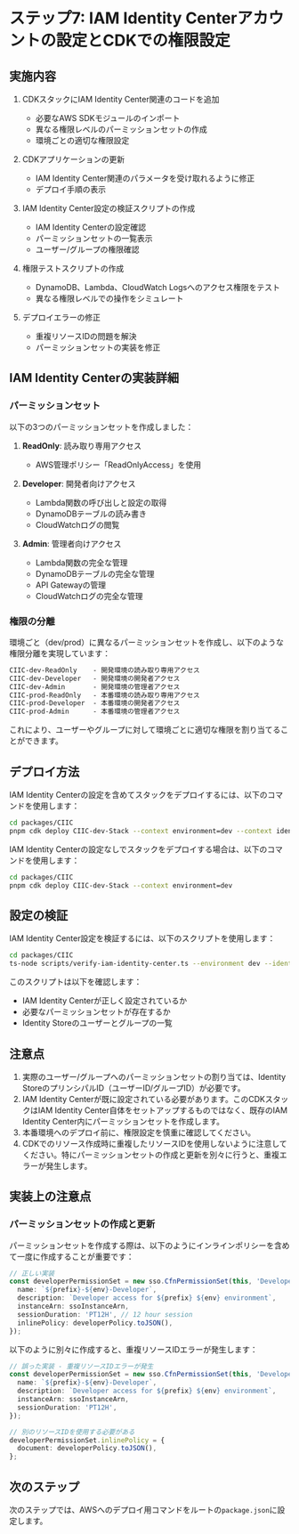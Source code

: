 # ステップ7: IAM Identity Centerアカウントの設定とCDKでの権限設定

## 実施内容

1. CDKスタックにIAM Identity Center関連のコードを追加
   - 必要なAWS SDKモジュールのインポート
   - 異なる権限レベルのパーミッションセットの作成
   - 環境ごとの適切な権限設定

2. CDKアプリケーションの更新
   - IAM Identity Center関連のパラメータを受け取れるように修正
   - デプロイ手順の表示

3. IAM Identity Center設定の検証スクリプトの作成
   - IAM Identity Centerの設定確認
   - パーミッションセットの一覧表示
   - ユーザー/グループの権限確認

4. 権限テストスクリプトの作成
   - DynamoDB、Lambda、CloudWatch Logsへのアクセス権限をテスト
   - 異なる権限レベルでの操作をシミュレート

5. デプロイエラーの修正
   - 重複リソースIDの問題を解決
   - パーミッションセットの実装を修正

## IAM Identity Centerの実装詳細

### パーミッションセット

以下の3つのパーミッションセットを作成しました：

1. **ReadOnly**: 読み取り専用アクセス
   - AWS管理ポリシー「ReadOnlyAccess」を使用

2. **Developer**: 開発者向けアクセス
   - Lambda関数の呼び出しと設定の取得
   - DynamoDBテーブルの読み書き
   - CloudWatchログの閲覧

3. **Admin**: 管理者向けアクセス
   - Lambda関数の完全な管理
   - DynamoDBテーブルの完全な管理
   - API Gatewayの管理
   - CloudWatchログの完全な管理

### 権限の分離

環境ごと（dev/prod）に異なるパーミッションセットを作成し、以下のような権限分離を実現しています：

```txt
CIIC-dev-ReadOnly    - 開発環境の読み取り専用アクセス
CIIC-dev-Developer   - 開発環境の開発者アクセス
CIIC-dev-Admin       - 開発環境の管理者アクセス
CIIC-prod-ReadOnly   - 本番環境の読み取り専用アクセス
CIIC-prod-Developer  - 本番環境の開発者アクセス
CIIC-prod-Admin      - 本番環境の管理者アクセス
```

これにより、ユーザーやグループに対して環境ごとに適切な権限を割り当てることができます。

## デプロイ方法

IAM Identity Centerの設定を含めてスタックをデプロイするには、以下のコマンドを使用します：

```bash
cd packages/CIIC
pnpm cdk deploy CIIC-dev-Stack --context environment=dev --context identityStoreId=d-1234567890 --context ssoInstanceArn=arn:aws:sso:::instance/ssoins-1234567890abcdef
```

IAM Identity Centerの設定なしでスタックをデプロイする場合は、以下のコマンドを使用します：

```bash
cd packages/CIIC
pnpm cdk deploy CIIC-dev-Stack --context environment=dev
```

## 設定の検証

IAM Identity Center設定を検証するには、以下のスクリプトを使用します：

```bash
cd packages/CIIC
ts-node scripts/verify-iam-identity-center.ts --environment dev --identity-store-id d-1234567890 --sso-instance-arn arn:aws:sso:::instance/ssoins-1234567890abcdef
```

このスクリプトは以下を確認します：

- IAM Identity Centerが正しく設定されているか
- 必要なパーミッションセットが存在するか
- Identity Storeのユーザーとグループの一覧

## 注意点

1. 実際のユーザー/グループへのパーミッションセットの割り当ては、Identity StoreのプリンシパルID（ユーザーID/グループID）が必要です。
2. IAM Identity Centerが既に設定されている必要があります。このCDKスタックはIAM Identity Center自体をセットアップするものではなく、既存のIAM Identity Center内にパーミッションセットを作成します。
3. 本番環境へのデプロイ前に、権限設定を慎重に確認してください。
4. CDKでのリソース作成時に重複したリソースIDを使用しないように注意してください。特にパーミッションセットの作成と更新を別々に行うと、重複エラーが発生します。

## 実装上の注意点

### パーミッションセットの作成と更新

パーミッションセットを作成する際は、以下のようにインラインポリシーを含めて一度に作成することが重要です：

```typescript
// 正しい実装
const developerPermissionSet = new sso.CfnPermissionSet(this, 'DeveloperPermissionSet', {
  name: `${prefix}-${env}-Developer`,
  description: `Developer access for ${prefix} ${env} environment`,
  instanceArn: ssoInstanceArn,
  sessionDuration: 'PT12H', // 12 hour session
  inlinePolicy: developerPolicy.toJSON(),
});
```

以下のように別々に作成すると、重複リソースIDエラーが発生します：

```typescript
// 誤った実装 - 重複リソースIDエラーが発生
const developerPermissionSet = new sso.CfnPermissionSet(this, 'DeveloperPermissionSet', {
  name: `${prefix}-${env}-Developer`,
  description: `Developer access for ${prefix} ${env} environment`,
  instanceArn: ssoInstanceArn,
  sessionDuration: 'PT12H',
});

// 別のリソースIDを使用する必要がある
developerPermissionSet.inlinePolicy = {
  document: developerPolicy.toJSON(),
};
```

## 次のステップ

次のステップでは、AWSへのデプロイ用コマンドをルートの`package.json`に設定します。

